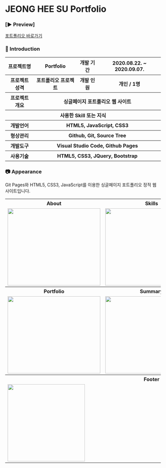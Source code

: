 # JEONG HEE SU Portfolio


### [:arrow_forward: Preview]
<a href = "https://heesu-jeong.github.io/Heesu-Portfolio/heesu.html">포트폴리오 바로가기</a>

### 👋 Introduction

<table>
    <tr>
        <th>프로젝트명</th>
        <th>Portfolio</th>
        <th>개발 기간</th>
        <th>2020.08.22. ~ 2020.09.07.</th>
    </tr>
    <tr>
        <th>프로젝트 성격</th>
        <th>포트폴리오 프로젝트</th>
        <th>개발 인원</th>
        <th>개인 / 1명</th>
    </tr>
    <tr>
        <th>프로젝트 개요</th>
        <th colspan="3">싱글페이지 포트폴리오 웹 사이트</th>
    </tr>
    <tr>
        <th colspan="4">사용한 Skill 또는 지식</th>
    </tr>  
    <tr>
        <th>개발언어</th>
        <th colspan="3">HTML5, JavaScript, CSS3</th>
    </tr>
    <tr>
        <th>형상관리</th>
        <th colspan="3">Github, Git, Source Tree</th>
    </tr>
    <tr>
        <th>개발도구</th>
        <th colspan="3">Visual Studio Code, Github Pages</th>
    </tr>
    <tr>
        <th>사용기술</th>
        <th colspan="3">HTML5, CSS3, JQuery, Bootstrap </th>
    </tr>
</table>

### 📷 Appearance

Git Pages와 HTML5, CSS3, JavaScript를 이용한 싱글페이지 포트폴리오 정적 웹 사이트입니다.

<table>
    <tr>
        <th>About</th>
        <th>Skills</th>
        <th>Services</th>
    </tr>
    <tr>
        <td><img width="300" height="250" src="https://user-images.githubusercontent.com/66079830/92146504-cb147300-ee54-11ea-8756-94006ec66f5b.png"></td>
        <td><img width="300" height="250" src="https://user-images.githubusercontent.com/66079830/92147982-d49eda80-ee56-11ea-8a1f-27188cc1d9d5.png"></td>
        <td><img width="300" height="250" src="https://user-images.githubusercontent.com/66079830/91707951-8b7f2a00-ebbb-11ea-8012-22b05f67a4b3.png"></td>
    </tr>
        <tr>
        <th>Portfolio</th>
        <th>Summary</th>
        <th>Contact</th>
    </tr>
    <tr>
        <td><img width="300" height="250" src="https://user-images.githubusercontent.com/66079830/92030145-94c9eb80-eda1-11ea-839e-26a3ee38bae0.png"></td>
        <td><img width="300" height="250" src="https://user-images.githubusercontent.com/66079830/92239439-fa2ef100-eef5-11ea-8ce1-770dec37dbf8.png"></td>
        <td><img width="300" height="250" src="https://user-images.githubusercontent.com/66079830/91708109-ce410200-ebbb-11ea-9f23-c4f3ee72595d.png"></td>
    </tr>
    <tr><th colspan="3">Footer</th></tr>
    <tr>
        <td  colspan="3"><img height="250" src="https://user-images.githubusercontent.com/66079830/91877965-a637c880-ecb9-11ea-9f1f-a7305426774e.png"></td>
    </tr>
</table>
